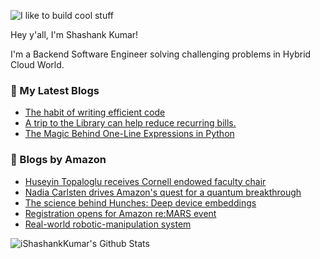 ![I like to build cool stuff](https://res.cloudinary.com/dt8g3rhcy/image/upload/v1595929574/i_like_to_build_cool_shit._1_nzbwjh.png)

Hey y'all, I'm Shashank Kumar! 

I'm a Backend Software Engineer solving challenging problems in Hybrid Cloud World.

### 📕 My Latest Blogs
<!-- BLOG-POST-LIST:START -->
- [The habit of writing efficient code](https://medium.com/@ishashankkumar/the-habit-of-writing-efficient-code-153b05f04269?source=rss-d24dda280d5f------2)
- [A trip to the Library can help reduce recurring bills.](https://medium.com/swlh/a-trip-to-the-library-can-help-reduce-recurring-bills-23bca495cdf5?source=rss-d24dda280d5f------2)
- [The Magic Behind One-Line Expressions in Python](https://medium.com/swlh/the-magic-behind-one-line-expressions-in-python-816c10180c5c?source=rss-d24dda280d5f------2)
<!-- BLOG-POST-LIST:END -->

### 📕 Blogs by Amazon
<!-- AMAZON-BLOG-POST-LIST:START -->
- [Huseyin Topaloglu receives Cornell endowed faculty chair](https://www.amazon.science/latest-news/amazon-scholar-huseyin-topaloglu-receives-endowed-faculty-chair-at-cornell)
- [Nadia Carlsten drives Amazon&#39;s quest for a quantum breakthrough](https://www.amazon.science/working-at-amazon/nadia-carlsten-drives-amazons-quest-for-a-quantum-breakthrough)
- [The science behind Hunches: Deep device embeddings](https://www.amazon.science/blog/the-science-behind-hunches-deep-device-embeddings)
- [Registration opens for Amazon re:MARS event](https://www.amazon.science/latest-news/registration-opens-for-amazon-re-mars-event)
- [Real-world robotic-manipulation system](https://www.amazon.science/research-awards/success-stories/real-world-robotic-manipulation-system)
<!-- AMAZON-BLOG-POST-LIST:END -->



<img align="center" alt="iShashankKumar's Github Stats" src="https://github-readme-stats.vercel.app/api?username=ishashankkumar&show_icons=true&hide_border=true" />
